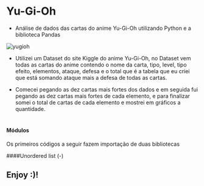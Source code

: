 # Yu-Gi-Oh
- Análise de dados das cartas do anime Yu-Gi-Oh utilizando Python e a biblioteca Pandas

![yugioh](https://user-images.githubusercontent.com/51414398/76413026-709dcc80-6373-11ea-851a-83b4d50b0194.jpg)

- Utilizei um Dataset do site Kiggle do anime Yu-Gi-Oh, no Dataset vem todas as cartas do anime contendo o nome da carta, tipo, level, tipo efeito, elementos, ataque, defesa e o total que é a tabela que eu criei que está somando ataque mais a defesa de todas as cartas.

- Comecei pegando as dez cartas mais fortes dos dados e em seguida fui pegando as dez cartas mais fortes de cada elemento, e para finalizar somei o total de cartas de cada elemento e mostrei em gráficos a quantidade.<h1>



#### Módulos

Os primeiros códigos a seguir fazem importação de duas bibliotecas

####Unordered list (-)




















## Enjoy :)!
